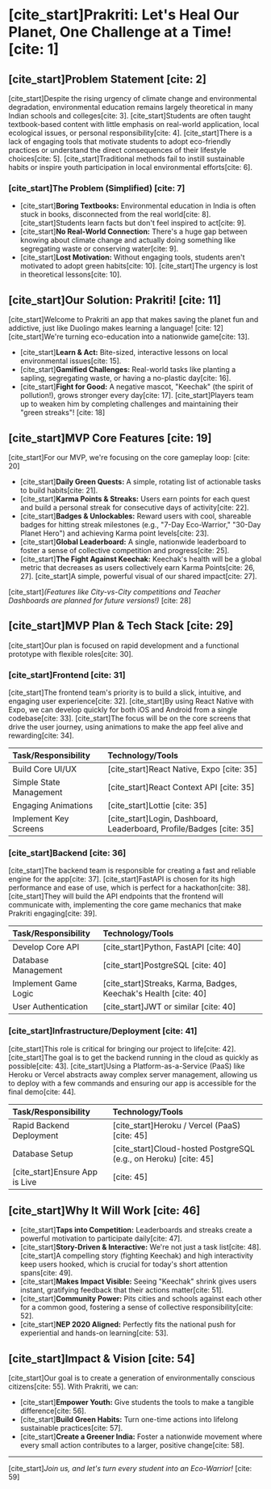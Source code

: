 # [cite_start]Prakriti: Let's Heal Our Planet, One Challenge at a Time! [cite: 1]

## [cite_start]Problem Statement [cite: 2]

[cite_start]Despite the rising urgency of climate change and environmental degradation, environmental education remains largely theoretical in many Indian schools and colleges[cite: 3]. [cite_start]Students are often taught textbook-based content with little emphasis on real-world application, local ecological issues, or personal responsibility[cite: 4]. [cite_start]There is a lack of engaging tools that motivate students to adopt eco-friendly practices or understand the direct consequences of their lifestyle choices[cite: 5]. [cite_start]Traditional methods fail to instill sustainable habits or inspire youth participation in local environmental efforts[cite: 6].

### [cite_start]The Problem (Simplified) [cite: 7]
* [cite_start]**Boring Textbooks:** Environmental education in India is often stuck in books, disconnected from the real world[cite: 8]. [cite_start]Students learn facts but don't feel inspired to act[cite: 9].
* [cite_start]**No Real-World Connection:** There's a huge gap between knowing about climate change and actually doing something like segregating waste or conserving water[cite: 9].
* [cite_start]**Lost Motivation:** Without engaging tools, students aren't motivated to adopt green habits[cite: 10]. [cite_start]The urgency is lost in theoretical lessons[cite: 10].

## [cite_start]Our Solution: Prakriti! [cite: 11]

[cite_start]Welcome to Prakriti an app that makes saving the planet fun and addictive, just like Duolingo makes learning a language! [cite: 12] [cite_start]We're turning eco-education into a nationwide game[cite: 13].

* [cite_start]**Learn & Act:** Bite-sized, interactive lessons on local environmental issues[cite: 15].
* [cite_start]**Gamified Challenges:** Real-world tasks like planting a sapling, segregating waste, or having a no-plastic day[cite: 16].
* [cite_start]**Fight for Good:** A negative mascot, "Keechak" (the spirit of pollution!), grows stronger every day[cite: 17]. [cite_start]Players team up to weaken him by completing challenges and maintaining their "green streaks"! [cite: 18]

## [cite_start]MVP Core Features [cite: 19]

[cite_start]For our MVP, we're focusing on the core gameplay loop: [cite: 20]

* [cite_start]**Daily Green Quests:** A simple, rotating list of actionable tasks to build habits[cite: 21].
* [cite_start]**Karma Points & Streaks:** Users earn points for each quest and build a personal streak for consecutive days of activity[cite: 22].
* [cite_start]**Badges & Unlockables:** Reward users with cool, shareable badges for hitting streak milestones (e.g., "7-Day Eco-Warrior," "30-Day Planet Hero") and achieving Karma point levels[cite: 23].
* [cite_start]**Global Leaderboard:** A single, nationwide leaderboard to foster a sense of collective competition and progress[cite: 25].
* [cite_start]**The Fight Against Keechak:** Keechak's health will be a global metric that decreases as users collectively earn Karma Points[cite: 26, 27]. [cite_start]A simple, powerful visual of our shared impact[cite: 27].

[cite_start]_(Features like City-vs-City competitions and Teacher Dashboards are planned for future versions!)_ [cite: 28]

## [cite_start]MVP Plan & Tech Stack [cite: 29]

[cite_start]Our plan is focused on rapid development and a functional prototype with flexible roles[cite: 30].

### [cite_start]Frontend [cite: 31]
[cite_start]The frontend team's priority is to build a slick, intuitive, and engaging user experience[cite: 32]. [cite_start]By using React Native with Expo, we can develop quickly for both iOS and Android from a single codebase[cite: 33]. [cite_start]The focus will be on the core screens that drive the user journey, using animations to make the app feel alive and rewarding[cite: 34].

| Task/Responsibility | Technology/Tools |
| :--- | :--- |
| Build Core UI/UX | [cite_start]React Native, Expo [cite: 35] |
| Simple State Management | [cite_start]React Context API [cite: 35] |
| Engaging Animations | [cite_start]Lottie [cite: 35] |
| Implement Key Screens | [cite_start]Login, Dashboard, Leaderboard, Profile/Badges [cite: 35] |

### [cite_start]Backend [cite: 36]
[cite_start]The backend team is responsible for creating a fast and reliable engine for the app[cite: 37]. [cite_start]FastAPI is chosen for its high performance and ease of use, which is perfect for a hackathon[cite: 38]. [cite_start]They will build the API endpoints that the frontend will communicate with, implementing the core game mechanics that make Prakriti engaging[cite: 39].

| Task/Responsibility | Technology/Tools |
| :--- | :--- |
| Develop Core API | [cite_start]Python, FastAPI [cite: 40] |
| Database Management | [cite_start]PostgreSQL [cite: 40] |
| Implement Game Logic | [cite_start]Streaks, Karma, Badges, Keechak's Health [cite: 40] |
| User Authentication | [cite_start]JWT or similar [cite: 40] |

### [cite_start]Infrastructure/Deployment [cite: 41]
[cite_start]This role is critical for bringing our project to life[cite: 42]. [cite_start]The goal is to get the backend running in the cloud as quickly as possible[cite: 43]. [cite_start]Using a Platform-as-a-Service (PaaS) like Heroku or Vercel abstracts away complex server management, allowing us to deploy with a few commands and ensuring our app is accessible for the final demo[cite: 44].

| Task/Responsibility | Technology/Tools |
| :--- | :--- |
| Rapid Backend Deployment | [cite_start]Heroku / Vercel (PaaS) [cite: 45] |
| Database Setup | [cite_start]Cloud-hosted PostgreSQL (e.g., on Heroku) [cite: 45] |
| [cite_start]Ensure App is Live | [cite: 45] |

## [cite_start]Why It Will Work [cite: 46]

* [cite_start]**Taps into Competition:** Leaderboards and streaks create a powerful motivation to participate daily[cite: 47].
* [cite_start]**Story-Driven & Interactive:** We're not just a task list[cite: 48]. [cite_start]A compelling story (fighting Keechak) and high interactivity keep users hooked, which is crucial for today's short attention spans[cite: 49].
* [cite_start]**Makes Impact Visible:** Seeing "Keechak" shrink gives users instant, gratifying feedback that their actions matter[cite: 51].
* [cite_start]**Community Power:** Pits cities and schools against each other for a common good, fostering a sense of collective responsibility[cite: 52].
* [cite_start]**NEP 2020 Aligned:** Perfectly fits the national push for experiential and hands-on learning[cite: 53].

## [cite_start]Impact & Vision [cite: 54]

[cite_start]Our goal is to create a generation of environmentally conscious citizens[cite: 55]. With Prakriti, we can:

* [cite_start]**Empower Youth:** Give students the tools to make a tangible difference[cite: 56].
* [cite_start]**Build Green Habits:** Turn one-time actions into lifelong sustainable practices[cite: 57].
* [cite_start]**Create a Greener India:** Foster a nationwide movement where every small action contributes to a larger, positive change[cite: 58].

***
[cite_start]_Join us, and let's turn every student into an Eco-Warrior!_ [cite: 59]
